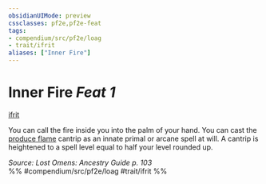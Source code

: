 ```yaml
---
obsidianUIMode: preview
cssclasses: pf2e,pf2e-feat
tags:
- compendium/src/pf2e/loag
- trait/ifrit
aliases: ["Inner Fire"]
---
```

# Inner Fire  *Feat 1*  
[ifrit](rules/traits/ifrit-b2.md "Ifrit Ancestry & Heritage Trait")  


You can call the fire inside you into the palm of your hand. You can cast the [produce flame](compendium/spells/produce-flame.md) cantrip as an innate primal or arcane spell at will. A cantrip is heightened to a spell level equal to half your level rounded up.

*Source: Lost Omens: Ancestry Guide p. 103*  
%% #compendium/src/pf2e/loag #trait/ifrit %%